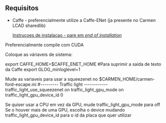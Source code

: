 ## Requisitos

- Caffe - preferencialmente utilize a Caffe-ENet (ja presente no Carmen LCAD sharedlib)

  [Instrucoes de instalacao - pare em *end of installation*](https://github.com/LCAD-UFES/carmen_lcad/blob/master/src/road_mapper/readme.md#installation)
  


Preferencialmente compile com CUDA

Coloque as váriaveis de sistema:

export CAFFE_HOME=$CAFFE_ENET_HOME
#Para suprimir a saida de texto da Caffe
export GLOG_minloglevel=1

Mude as variaveis para usar a squeezenet no $CARMEN_HOME/carmen-ford-escape.ini
#--------- Traffic light ------------
traffic_light_use_squeezenet 		on
traffic_light_gpu_mode 			on
traffic_light_gpu_device_id 		0	

Se quiser usar a CPU em vez da GPU, mude traffic_light_gpu_mode para off
Se o houver mais de uma GPU, escolha o device mudando traffic_light_gpu_device_id para o id da placa que quer utilizar

